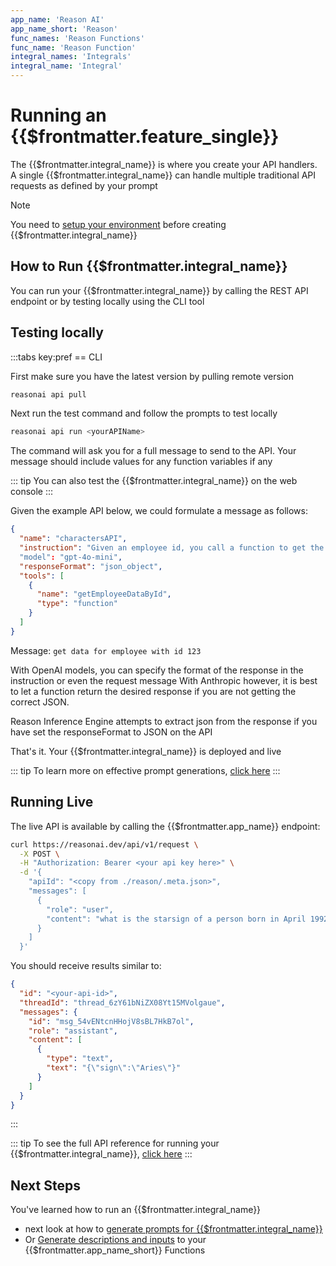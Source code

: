 ```yaml
---
app_name: 'Reason AI'
app_name_short: 'Reason'
func_names: 'Reason Functions'
func_name: 'Reason Function'
integral_names: 'Integrals'
integral_name: 'Integral'
---
```


# Running an {{$frontmatter.feature_single}}

The {{$frontmatter.integral_name}} is where you create your API handlers.
A single {{$frontmatter.integral_name}} can handle multiple traditional API requests as defined by your prompt

> [!NOTE]
> You need to [setup your environment](../introduction/getting-started) before creating {{$frontmatter.integral_name}}

## How to Run {{$frontmatter.integral_name}}

You can run your {{$frontmatter.integral_name}} by calling the REST API endpoint or by testing locally using the CLI tool

## Testing locally

:::tabs key:pref
== CLI

First make sure you have the latest version by pulling remote version

```bash
reasonai api pull
```

Next run the test command and follow the prompts to test locally

```bash
reasonai api run <yourAPIName>
```

The command will ask you for a full message to send to the API.
Your message should include values for any function variables if any

::: tip
You can also test the {{$frontmatter.integral_name}} on the web console
:::

Given the example API below, we could formulate a message as follows:

```json
{
  "name": "charactersAPI",
  "instruction": "Given an employee id, you call a function to get the employee data"
  "model": "gpt-4o-mini",
  "responseFormat": "json_object",
  "tools": [
    {
      "name": "getEmployeeDataById",
      "type": "function"
    }
  ]
}
```

Message:
`get data for employee with id 123`

With OpenAI models, you can specify the format of the response in the instruction or even the request message
With Anthropic however, it is best to let a function return the desired response if you are not getting the correct JSON.

Reason Inference Engine attempts to extract json from the response if you have set the responseFormat to JSON on the API

That's it. Your {{$frontmatter.integral_name}} is deployed and live

::: tip
To learn more on effective prompt generations, [click here](../resources/prompt-generation)
:::

## Running Live

The live API is available by calling the {{$frontmatter.app_name}} endpoint:

```bash
curl https://reasonai.dev/api/v1/request \
  -X POST \
  -H "Authorization: Bearer <your api key here>" \
  -d '{
    "apiId": "<copy from ./reason/.meta.json>",
    "messages": [
      {
        "role": "user",
        "content": "what is the starsign of a person born in April 1992"
      }
    ]
  }'
```

You should receive results similar to:

```json
{
  "id": "<your-api-id>",
  "threadId": "thread_6zY61bNiZX08Yt15MVolgaue",
  "messages": {
    "id": "msg_54vENtcnHHojV8sBL7HkB7ol",
    "role": "assistant",
    "content": [
      {
        "type": "text",
        "text": "{\"sign\":\"Aries\"}"
      }
    ]
  }
}
```

:::

::: tip
To see the full API reference for running your {{$frontmatter.integral_name}}, [click here](../../reference/api)
:::

## Next Steps

You've learned how to run an {{$frontmatter.integral_name}}

- next look at how to [generate prompts for {{$frontmatter.integral_name}}](../resources/prompt-generation)
- Or [Generate descriptions and inputs](../../reference/function) to your {{$frontmatter.app_name_short}} Functions
